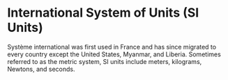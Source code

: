# International System of Units (SI Units)

Système international was first used in France and has since migrated to every country except the United States, Myanmar, and Liberia. Sometimes referred to as the metric system, SI units include meters, kilograms, Newtons, and seconds.


